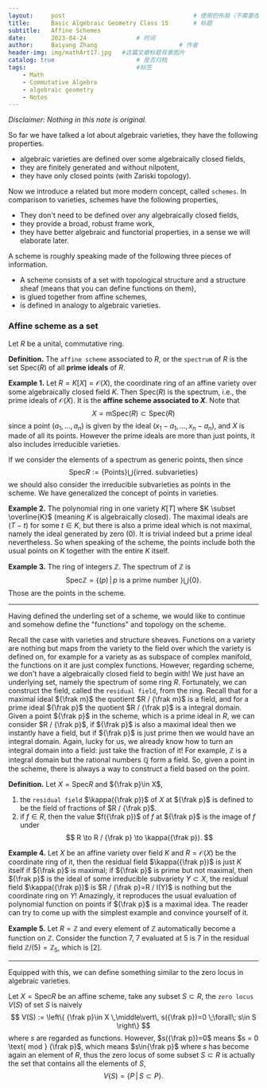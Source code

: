```yaml
---
layout:     post   				                    # 使用的布局（不需要改）
title:      Basic Algebraic Geometry Class 15		# 标题 
subtitle:   Affine Schemes
date:       2023-04-24 				# 时间
author:     Baiyang Zhang 						# 作者
header-img: img/mathArt17.jpg 	#这篇文章标题背景图片
catalog: true 						# 是否归档
tags:								#标签
    - Math
    - Commutative Algebra
    - algebraic geometry
    - Notes
---
```


*Disclaimer: Nothing in this note is original.*

So far we have talked a lot about algebraic varieties, they have the following properties.
- algebraic varieties are defined over some algebraically closed fields, 
- they are finitely generated and without nilpotent,
- they have only closed points (with Zariski topology).

Now we introduce a related but more modern concept, called `schemes`. In comparison to varieties, schemes have the following properties,
- They don't need to be defined over any algebraically closed fields,
- they provide a broad, robust frame work,
- they have better algebraic and functorial properties, in a sense we will elaborate later.

A scheme is roughly speaking made of the following three pieces of information.
- A scheme consists of a set with topological structure and a structure sheaf (means that you can define functions on them),
- is glued together from affine schemes,
- is defined in analogy to algebraic varieties.

### Affine scheme as a set

Let $R$ be a unital, commutative ring. 

**Definition.** The `affine scheme` associated to $R$, or the `spectrum` of $R$ is the set $\text{Spec}(R)$ of all **prime ideals** of $R$. 

**Example 1.** Let $R = K[X]=\mathcal{O}(X)$, the coordinate ring of an affine variety over some algebraically closed field $K$. Then $\text{Spec}(R)$ is the spectrum, i.e., the prime ideals of $\mathcal{O}(X)$. It is the **affine scheme associated to $X$**. Note that 
$$
X = \text{mSpec}(R) \subset \text{Spec}(R)
$$
since a point $(a_ {1},\dots,a_ {n})$ is given by the ideal $(x_ {1}-a_ {1},\dots,x_ {n}-a_ {n})$, and $X$ is made of all its points. However the prime ideals are more than just points, it also includes irreducible varieties. 

If we consider the elements of a spectrum as generic points, then since
$$
\text{Spec}R := \left\{ \text{Points} \right\}  \bigcup \left\{\text{irred. subvarieties} \right\} 
$$
we should also consider the irreducible subvarieties as points in the scheme. We have generalized the concept of points in varieties. 

**Example 2.** The polynomial ring in one variety $K[T]$ where $K \subset \overline{K}$ (meaning $K$ is algebraically closed). The maximal ideals are $(T-t)$ for some $t \in K$, but there is also a prime ideal which is not maximal, namely the ideal generated by zero $(0)$. It is trivial indeed but a prime ideal nevertheless. So when speaking of the scheme, the points include both the usual points on $K$ together with the entire $K$ itself.

**Example 3.** The ring of integers $\mathbb{Z}$.  The spectrum of $\mathbb{Z}$ is 
$$
\text{Spec}\mathbb{Z} = \left\{ (p) \,\middle\vert\, p \text{ is a prime number } \right\} \bigcup\left\{ 0 \right\} .
$$
Those are the points in the scheme.

- - -

Having defined the underling set of a scheme, we would like to continue and somehow define the "functions" and topology on the scheme. 

Recall the case with varieties and structure sheaves. Functions on a variety are nothing but maps from the variety to the field over which the variety is defined on, for example for a variety as as subspace of complex manifold, the functions on it are just complex functions. However, regarding scheme, we don't have a algebraically closed field to begin with! We just have an underlying set, namely the spectrum of some ring $R$. Fortunately, we can construct the field, called the `residual field`, from the ring. Recall that for a maximal ideal ${\frak m}$ the quotient $R / {\frak m}$ is a field, and for a prime ideal ${\frak p}$ the quotient $R / {\frak p}$ is a integral domain. Given a point ${\frak p}$ in the scheme, which is a prime ideal in $R$, we can consider $R / {\frak p}$, if ${\frak p}$ is also a maximal ideal then we instantly have a field, but if ${\frak p}$ is just prime then we would have an integral domain. Again, lucky for us, we already know how to turn an integral domain into a field: just take the fraction of it! For example, $\mathbb{Z}$ is a integral domain but the rational numbers $\mathbb{Q}$ form a field. So, given a point in the scheme, there is always a way to construct a field based on the point. 

**Definition.** Let $X = \text{Spec}R$ and ${\frak p}\in X$, 
1. the `residual field` $\kappa({\frak p})$ of $X$ at ${\frak p}$ is defined to be the field of fractions of $R / {\frak p}$.
2. if $f\in R$, then the value $f({\frak p})$ of $f$ at ${\frak p}$ is the image of $f$ under 
$$
R \to R / {\frak p} \to \kappa({\frak p}).
$$

**Example 4.** Let $X$ be an affine variety over field $K$ and $R=\mathcal{O}(X)$ be the coordinate ring of it, then the residual field $\kappa({\frak p})$ is just $K$ itself if ${\frak p}$ is maximal; if ${\frak p}$ is prime but not maximal, then ${\frak p}$ is the ideal of some irreducible subvariety $Y\subset X$, the residual field $\kappa({\frak p})$ is $R / {\frak p}=R / I(Y)$ is nothing but the coordinate ring on $Y$! Amazingly, it reproduces the usual evaluation of polynomial function on points if ${\frak p}$ is a maximal idea. The reader can try to come up with the simplest example and convince yourself of it.

**Example 5.** Let $R = \mathbb{Z}$ and every element of $\mathbb{Z}$ automatically become a function on $\mathbb{Z}$. Consider the function $7$, $7$ evaluated at $5$ is $7$ in the residual field $\mathbb{Z} / (5)=\mathbb{Z}_ {5}$, which is $[2]$.

- - -

Equipped with this, we can define something similar to the zero locus in algebraic varieties. 

Let $X=\text{Spec}R$ be an affine scheme, take any subset $S\subset R$, the `zero locus` $V(S)$ of set $S$ is naively 
$$
V(S) := \left\{ {\frak p}\in X \,\middle\vert\, s({\frak p})=0 \;\forall\; s\in S \right\} 
$$
where $s$ are regarded as functions. However, $s({\frak p})=0$ means $s = 0 \text{ mod } {\frak p}$, which means $s\in{\frak p}$ where $s$ has become again an element of $R$, thus the zero locus of some subset $S\subset R$ is actually the set that contains all the elements of $S$,
$$
V(S) = \left\{ P \,\middle\vert\, S\subset P \right\} .
$$


